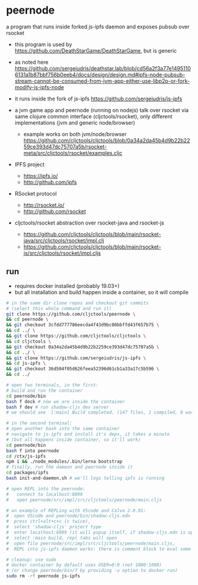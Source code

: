 # peernode
a program that runs inside forked js-ipfs daemon and exposes pubsub over rsocket

- this program is used by https://github.com/DeathStarGame/DeathStarGame, but is generic
- as noted here https://github.com/sergeiudris/deathstar.lab/blob/cd56a2f3a77e14951106131a1b87bbf756b0eeb4/docs/design/design.md#ipfs-node-pubsub-stream-cannot-be-consumed-from-jvm-app-either-use-libp2p-or-fork-modify-js-ipfs-node
- it runs inside the fork of js-ipfs https://github.com/sergeiudris/js-ipfs
- a jvm game app and peernode (running on nodejs) talk over rsocket via same clojure common interface (cljctools/rsocket), only different implementations (jvm and generic node/browser)
  - example works on both jvm/node/browser https://github.com/cljctools/cljctools/blob/0a34a2da45b4d9b22b2259ce393d47dc75707a5b/rsocket-meta/src/cljctools/rsocket/examples.cljc

- IPFS project
  - https://ipfs.io/
  - http://github.com/ipfs
- RSocket protocol
  - http://rsocket.io/
  - http://github.com/rsocket
- cljctools/rsocket abstraction over rsocket-java and rsocket-js
  - https://github.com/cljctools/cljctools/blob/main/rsocket-java/src/cljctools/rsocket/impl.clj
  - https://github.com/cljctools/cljctools/blob/main/rsocket-js/src/cljctools/rsocket/impl.cljs


## run

- requires docker installed (probably 19.03+)
- but all installation and build happen inside a container, so it will compile

```bash
# in the same dir clone repos and checkout git commits 
# (select this whole command and run it)
git clone https://github.com/cljctools/peernode \
&& cd peernode \
&& git checkout 3cfdd777786eecda4f43d9bc00bbffd43f657b75 \
&& cd ../ \
&& git clone https://github.com/cljctools/cljctools \
&& cd cljctools \
&& git checkout 0a34a2da45b4d9b22b2259ce393d47dc75707a5b \
&& cd ../ \
&& git clone https://github.com/sergeiudris/js-ipfs \
&& cd js-ipfs \
&& git checkout 36d504f05d626feea52396d61cb1a33a17c5b596 \
&& cd ../

# open two terminals, in the first: 
# build and run the container 
cd peernode/bin
bash f dock # now we are inside the container
bash f dev # run shadow-cljs dev server 
# we should see  [:main] Build completed. (147 files, 1 compiled, 0 warnings, 0.83s)

# in the second terminal: 
# open another bash into the same container
# navigate to js-ipfs and install it's deps, it takes a minute 
# (but all happens inside container, so it'll work)
cd peernode/bin
bash f into peernode
cd /ctx/js-ipfs
npm i && ./node_modules/.bin/lerna bootstrap
# finally, run the dameon and peernode inside it
cd packages/ipfs
bash init-and-daemon.sh # we'll logs telling ipfs is running

# open REPL into the peernode: 
#   connect to localhost:8899 
#   open peernode/src/impl/src/cljctools/peernode/main.cljs

# an example of REPLing with VScode and Calva 2.0.91: 
#  open VScode and peernode/bin/shadow-cljs.edn
#  press ctrl+alt+c+c (c twice), 
#  select 'shadow-cljs' project type
#  enter localhost:8899 (it will popup itself, if shadow-cljs.edn is open)
#  select :main build, repl tabs will open
#  open file peernode/src/impl/src/cljctools/peernode/main.cljs, 
#  REPL into js-ipfs daemon works: there is comment block to eval some expressions

# cleanup: use sudo 
# docker container by default uses USER=0:0 (not 1000:1000)
# (or change peernode/bin/f by providing -u option to docker run)
sudo rm -rf peernode js-ipfs

```